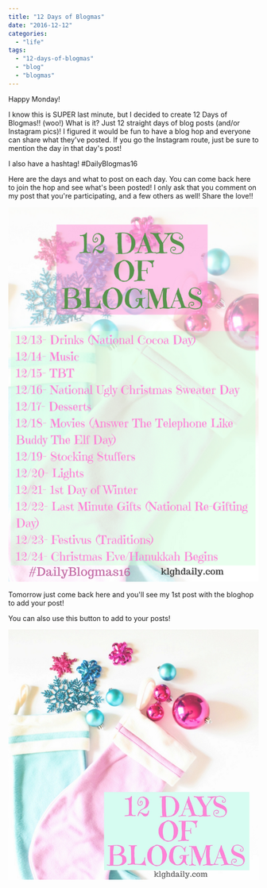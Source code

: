 ```yaml
---
title: "12 Days of Blogmas"
date: "2016-12-12"
categories: 
  - "life"
tags: 
  - "12-days-of-blogmas"
  - "blog"
  - "blogmas"
---
```


Happy Monday!

I know this is SUPER last minute, but I decided to create 12 Days of Blogmas!! (woo!) What is it? Just 12 straight days of blog posts (and/or Instagram pics)! I figured it would be fun to have a blog hop and everyone can share what they've posted. If you go the Instagram route, just be sure to mention the day in that day's post!

I also have a hashtag! #DailyBlogmas16

Here are the days and what to post on each day. You can come back here to join the hop and see what's been posted! I only ask that you comment on my post that you're participating, and a few others as well! Share the love!!

![](images/blogmasDays-683x1024.png)

Tomorrow just come back here and you'll see my 1st post with the bloghop to add your post!

You can also use this button to add to your posts!

![](images/12-days-of-blogmas.jpg)

